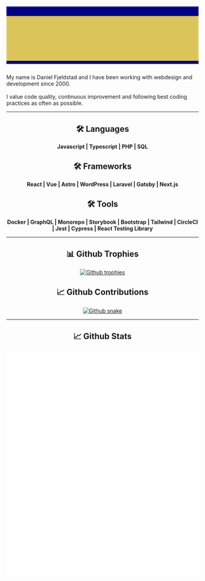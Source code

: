 <h1 align="center"><img src="https://github.com/w3bdesign/w3bdesign/blob/master/svg/animated-header.svg" alt="Header image" /></h1>

<span align="center">My name is Daniel Fjeldstad and I have been working with webdesign and development since 2000. 
  <br/>
  <br />
  I value code quality, continuous improvement and following best coding practices as often as possible. 
</span>
<hr />
<h2 align="center">🛠️ Languages</h2>
<p align="center">
 <b>
  Javascript | Typescript | PHP | SQL
</b>
<h2 align="center">🛠️ Frameworks</h2>
<p align="center">
 <b>
 React | Vue | Astro | WordPress | Laravel | Gatsby | Next.js
  </b>
</p>
<h2 align="center">🛠️ Tools</h2>
<p align="center">
 <b>
 Docker  | GraphQL | Monorepo | Storybook | Bootstrap | Tailwind | CircleCI | Jest | Cypress | React Testing Library
  </b>
</p>
<hr />
<h2 align="center">📊 Github Trophies</h2>
<p align="center">
<a href="https://github.com/w3bdesign">
  <img align="center" alt="Github trophies" src="https://github-profile-trophy.vercel.app/?username=w3bdesign&rank=SECRET,SSS,SS,S&margin-w=10&row=2&column=3" />
</a>
 </p>
<h2 align="center">📈 Github Contributions</h2>
<p align="center">
<a href="https://github.com/w3bdesign">
  <img height="100" align="center" alt="Github snake" src="https://raw.githubusercontent.com/w3bdesign/w3bdesign/output/github-contribution-snake-latest.svg" />
</a>
 </p>
 <hr />
 <h2 align="center">📈 Github Stats</h2>
 
 <p align="center">
 <img src="https://github.com/w3bdesign/github-stats/blob/master/generated/overview.svg" alt="Overview" />
 <img src="https://github.com/w3bdesign/github-stats/blob/master/generated/languages.svg" alt="Languages" />
 </p>

